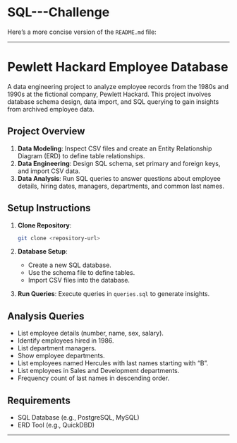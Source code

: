 # SQL---Challenge

Here’s a more concise version of the `README.md` file:

---

# Pewlett Hackard Employee Database

A data engineering project to analyze employee records from the 1980s and 1990s at the fictional company, Pewlett Hackard. This project involves database schema design, data import, and SQL querying to gain insights from archived employee data.

## Project Overview

1. **Data Modeling**: Inspect CSV files and create an Entity Relationship Diagram (ERD) to define table relationships.
2. **Data Engineering**: Design SQL schema, set primary and foreign keys, and import CSV data.
3. **Data Analysis**: Run SQL queries to answer questions about employee details, hiring dates, managers, departments, and common last names.

## Setup Instructions

1. **Clone Repository**:  
   ```bash
   git clone <repository-url>
   ```
2. **Database Setup**:
   - Create a new SQL database.
   - Use the schema file to define tables.
   - Import CSV files into the database.

3. **Run Queries**: Execute queries in `queries.sql` to generate insights.

## Analysis Queries

- List employee details (number, name, sex, salary).
- Identify employees hired in 1986.
- List department managers.
- Show employee departments.
- List employees named Hercules with last names starting with “B”.
- List employees in Sales and Development departments.
- Frequency count of last names in descending order.

## Requirements

- SQL Database (e.g., PostgreSQL, MySQL)
- ERD Tool (e.g., QuickDBD)

---

